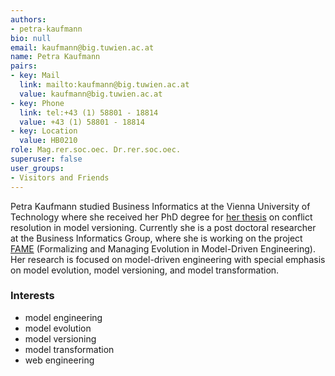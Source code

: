 ```yaml
---
authors:
- petra-kaufmann
bio: null
email: kaufmann@big.tuwien.ac.at
name: Petra Kaufmann
pairs:
- key: Mail
  link: mailto:kaufmann@big.tuwien.ac.at
  value: kaufmann@big.tuwien.ac.at
- key: Phone
  link: tel:+43 (1) 58801 - 18814
  value: +43 (1) 58801 - 18814
- key: Location
  value: HB0210
role: Mag.rer.soc.oec. Dr.rer.soc.oec.
superuser: false
user_groups:
- Visitors and Friends
---
```


Petra Kaufmann studied Business Informatics at the Vienna University of Technology where she received her PhD degree for [her thesis](http://www.big.tuwien.ac.at/teaching/theses/69) on conflict resolution in model versioning. Currently she is a post doctoral researcher at the Business Informatics Group, where she is working on the project [FAME](http://www.big.tuwien.ac.at/projects/13) (Formalizing and Managing Evolution in Model-Driven Engineering). Her research is focused on model-driven engineering with special emphasis on model evolution, model versioning, and model transformation.

### Interests

*   model engineering
*   model evolution
*   model versioning
*   model transformation
*   web engineering